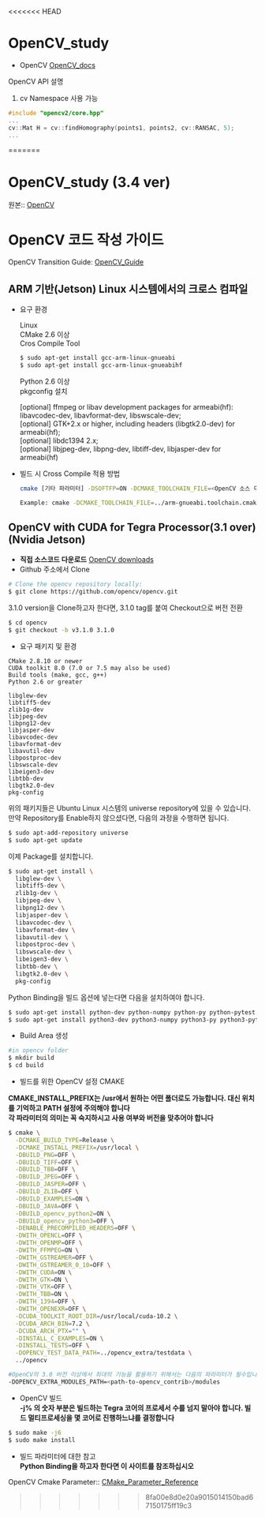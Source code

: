 <<<<<<< HEAD
# OpenCV_study

* OpenCV
[OpenCV_docs](https://docs.opencv.org/3.4/index.html)


OpenCV API 설명

1. cv Namespace 사용 가능

```cpp
#include "opencv2/core.hpp"
...
cv::Mat H = cv::findHomography(points1, points2, cv::RANSAC, 5);
...

```
=======
# OpenCV_study (3.4 ver)

원본:: [OpenCV](https://docs.opencv.org/3.4/index.html)

# OpenCV 코드 작성 가이드
OpenCV Transition Guide: [OpenCV_Guide](https://docs.opencv.org/3.4/db/dfa/tutorial_transition_guide.html)
## ARM 기반(Jetson) Linux 시스템에서의 크로스 컴파일

* 요구 환경

  Linux   
  CMake 2.6 이상   
  Cros Compile Tool   
  ```bash
  $ sudo apt-get install gcc-arm-linux-gnueabi
  $ sudo apt-get install gcc-arm-linux-gnueabihf
  ```
  Python 2.6 이상   
  pkgconfig 설치   

  [optional] ffmpeg or libav development packages for armeabi(hf): libavcodec-dev, libavformat-dev, libswscale-dev;   
  [optional] GTK+2.x or higher, including headers (libgtk2.0-dev) for armeabi(hf);   
  [optional] libdc1394 2.x;   
  [optional] libjpeg-dev, libpng-dev, libtiff-dev, libjasper-dev for armeabi(hf)   

* 빌드 시 Cross Compile 적용 방법

  ```bash
  cmake [기타 파라미터] -DSOFTFP=ON -DCMAKE_TOOLCHAIN_FILE=<OpenCV 소스 디렉터리 PATH>/platforms/linux/arm-gnueabi.toolchain.cmake    <OpenCV 소스 디렉터리 PATH>

  Example: cmake -DCMAKE_TOOLCHAIN_FILE=../arm-gnueabi.toolchain.cmake ../../..
  ```
 
## OpenCV with CUDA for Tegra Processor(3.1 over)(Nvidia Jetson)
  * **직접 소스코드 다운로드** [OpenCV downloads](http://opencv.org/releases.html)
  * Github 주소에서 Clone
  
  ```bash
  # Clone the opencv repository locally:
  $ git clone https://github.com/opencv/opencv.git
  ```
  
  3.1.0 version을 Clone하고자 한다면, 3.1.0 tag를 붙여 Checkout으로 버전 전환
  ```bash
  $ cd opencv
  $ git checkout -b v3.1.0 3.1.0
  ```
  
  * 요구 패키지 및 환경
  ```
  CMake 2.8.10 or newer
  CUDA toolkit 8.0 (7.0 or 7.5 may also be used)
  Build tools (make, gcc, g++)
  Python 2.6 or greater
  ```
  ```
  libglew-dev
  libtiff5-dev
  zlib1g-dev
  libjpeg-dev
  libpng12-dev
  libjasper-dev
  libavcodec-dev
  libavformat-dev
  libavutil-dev
  libpostproc-dev
  libswscale-dev
  libeigen3-dev
  libtbb-dev
  libgtk2.0-dev
  pkg-config
  ```
  위의 패키지들은 Ubuntu Linux 시스템의 universe repository에 있을 수 있습니다. 만약 Repository를 Enable하지 않으셨다면,
  다음의 과정을 수행하면 됩니다.
  
  ```bash
  $ sudo apt-add-repository universe
  $ sudo apt-get update
  ```
  이제 Package를 설치합니다.
  
  ```bash
  $ sudo apt-get install \
    libglew-dev \
    libtiff5-dev \
    zlib1g-dev \
    libjpeg-dev \
    libpng12-dev \
    libjasper-dev \
    libavcodec-dev \
    libavformat-dev \
    libavutil-dev \
    libpostproc-dev \
    libswscale-dev \
    libeigen3-dev \
    libtbb-dev \
    libgtk2.0-dev \
    pkg-config
  ```
  
  Python Binding을 빌드 옵션에 넣는다면 다음을 설치하여야 합니다.
  
  ```bash 
  $ sudo apt-get install python-dev python-numpy python-py python-pytest 
  $ sudo apt-get install python3-dev python3-numpy python3-py python3-pytest #Python3
  ```
  
  * Build Area 생성
  ```bash
  #in opencv folder
  $ mkdir build
  $ cd build
  ```
  
  * 빌드를 위한 OpenCV 설정 CMAKE   
  
  **CMAKE_INSTALL_PREFIX는 /usr에서 원하는 어떤 폴더로도 가능합니다. 대신 위치를 기억하고 PATH 설정에 주의해야 합니다**   
  **각 파라미터의 의미는 꼭 숙지하시고 사용 여부와 버전을 맞추어야 합니다**   
  
  ```bash
  $ cmake \
    -DCMAKE_BUILD_TYPE=Release \
    -DCMAKE_INSTALL_PREFIX=/usr/local \
    -DBUILD_PNG=OFF \
    -DBUILD_TIFF=OFF \
    -DBUILD_TBB=OFF \
    -DBUILD_JPEG=OFF \
    -DBUILD_JASPER=OFF \
    -DBUILD_ZLIB=OFF \
    -DBUILD_EXAMPLES=ON \
    -DBUILD_JAVA=OFF \
    -DBUILD_opencv_python2=ON \
    -DBUILD_opencv_python3=OFF \
    -DENABLE_PRECOMPILED_HEADERS=OFF \
    -DWITH_OPENCL=OFF \
    -DWITH_OPENMP=OFF \
    -DWITH_FFMPEG=ON \
    -DWITH_GSTREAMER=OFF \
    -DWITH_GSTREAMER_0_10=OFF \
    -DWITH_CUDA=ON \
    -DWITH_GTK=ON \
    -DWITH_VTK=OFF \
    -DWITH_TBB=ON \
    -DWITH_1394=OFF \
    -DWITH_OPENEXR=OFF \
    -DCUDA_TOOLKIT_ROOT_DIR=/usr/local/cuda-10.2 \
    -DCUDA_ARCH_BIN=7.2 \
    -DCUDA_ARCH_PTX="" \
    -DINSTALL_C_EXAMPLES=ON \
    -DINSTALL_TESTS=OFF \
    -DOPENCV_TEST_DATA_PATH=../opencv_extra/testdata \
    ../opencv
  ```
  
  ```bash
  #OpenCV의 3.0 버전 이상에서 최대의 기능을 활용하기 위해서는 다음의 파라미터가 필수입니다.
  -DOPENCV_EXTRA_MODULES_PATH=<path-to-opencv_contrib>/modules
  ```
  
  * OpenCV 빌드   
  **-j% 의 숫자 부분은 빌드하는 Tegra 코어의 프로세서 수를 넘지 말아야 합니다. 빌드 멀티프로세싱을 몇 코어로 진행하느냐를 결정합니다**   
  ```bash
  $ sudo make -j6
  $ sudo make install
  ```
  
  * 빌드 파라미터에 대한 참고   
  **Python Binding을 하고자 한다면 이 사이트를 참조하십시오**   
  
  OpenCV Cmake Parameter:: [CMake_Parameter_Reference](https://docs.opencv.org/master/db/d05/tutorial_config_reference.html)
  
>>>>>>> 8fa00e8d0e20a9015014150bad67150175ff19c3
